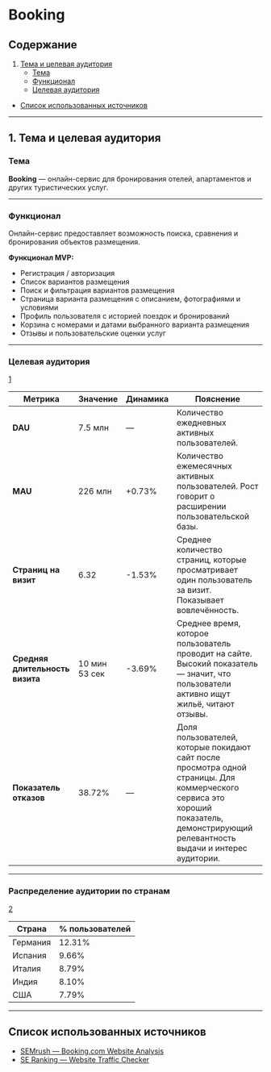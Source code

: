 # Booking

## Содержание
1. [Тема и целевая аудитория](#тема-и-целевая-аудитория)  
   - [Тема](#тема)  
   - [Функционал](#функционал)  
   - [Целевая аудитория](#целевая-аудитория)  
- [Список использованных источников](#список-использованных-источников)

---

## 1. Тема и целевая аудитория

### Тема
**Booking** — онлайн-сервис для бронирования отелей, апартаментов и других туристических услуг.

---

### Функционал

Онлайн-сервис предоставляет возможность поиска, сравнения и бронирования объектов размещения.

**Функционал MVP:**
- Регистрация / авторизация  
- Список вариантов размещения  
- Поиск и фильтрация вариантов размещения  
- Страница варианта размещения с описанием, фотографиями и условиями  
- Профиль пользователя с историей поездок и бронирований  
- Корзина с номерами и датами выбранного варианта размещения  
- Отзывы и пользовательские оценки услуг  

---

### Целевая аудитория

[1](#1)

| **Метрика**                     | **Значение**  | **Динамика** | **Пояснение** |
| ------------------------------- | ------------- | ------------ | ------------- |
| **DAU**                         | 7.5 млн       | —            | Количество ежедневных активных пользователей. |
| **MAU**                         | 226 млн       | +0.73%       | Количество ежемесячных активных пользователей. Рост говорит о расширении пользовательской базы. |
| **Страниц на визит**            | 6.32          | -1.53%       | Среднее количество страниц, которые просматривает один пользователь за визит. Показывает вовлечённость. |
| **Средняя длительность визита** | 10 мин 53 сек | -3.69%       | Среднее время, которое пользователь проводит на сайте. Высокий показатель — значит, что пользователи активно ищут жильё, читают отзывы. |
| **Показатель отказов**          | 38.72%        | —            | Доля пользователей, которые покидают сайт после просмотра одной страницы. Для коммерческого сервиса это хороший показатель, демонстрирующий релевантность выдачи и интерес аудитории. |

---

### Распределение аудитории по странам

[2](#2)

| **Страна**  | **% пользователей** |
| ----------- | ------------------ |
| Германия    | 12.31% |
| Испания     | 9.66% |
| Италия      | 8.79% |
| Индия       | 8.10% |
| США         | 7.79% |

---

## Список использованных источников

- <a id="1"></a>[SEMrush — Booking.com Website Analysis](https://www.semrush.com/seo/26418995)
- <a id="2"></a>[SE Ranking — Website Traffic Checker](https://online.seranking.com/research.competitor.html/?input=booking.com&mode=base_domain&source=no&globalRegion=no&user_group=0&landing=website_traffic_checker&lang=en&month=2025-9)
